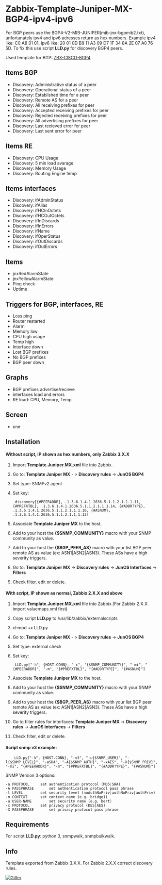 # Zabbix-Template-Juniper-MX-BGP4-ipv4-ipv6
For BGP peers use the BGP4-V2-MIB-JUNIPER(mib-jnx-bgpmib2.txt), unfortunately ipv4 and ipv6 adresses return as hex numbers. Example ipv4 like: C0 A8 01 01, ipv6 like: 20 01 0D B8 11 A3 09 D7 1F 34 8A 2E 07 A0 76 5D. 
To fix this use script **LLD.py** for discovery BGP4 peers.

Used template for BGP: [ZBX-CISCO-BGP4](https://github.com/jjmartres/Zabbix/tree/master/zbx-templates/zbx-cisco/zbx-cisco-bgp4)

Items BGP
-----

  * Discovery: Administrative status of a peer
  * Discovery: Operational status of a peer
  * Discovery: Established time for a peer
  * Discovery: Remote AS for a peer
  * Discovery: All receiving prefixes for peer
  * Discovery: Accepted receiving prefixes for peer
  * Discovery: Rejected receiving prefixes for peer
  * Discovery: All advertising prefixes for peer
  * Discovery: Last recieved error for peer
  * Discovery: Last sent error for peer

Items RE
-----

  * Discovery: CPU Usage
  * Discovery: 5 min load avarage
  * Discovery: Memory Usage
  * Discovery: Routing Engine temp

Items interfaces
-----

  * Discovery: ifAdminStatus
  * Discovery: ifAlias
  * Discovery: ifHCInOctets
  * Discovery: ifHCOutOctets
  * Discovery: ifInDiscards
  * Discovery: ifInErrors
  * Discovery: ifName
  * Discovery: ifOperStatus
  * Discovery: ifOutDiscards
  * Discovery: ifOutErrors

Items
-----

  * jnxRedAlarmState
  * jnxYellowAlarmState
  * Ping check
  * Uptime
 
Triggers for BGP, interfaces, RE
-----

 * Loss ping
 * Router restarted
 * Alarm
 * Memory low
 * CPU high usage
 * Temp high
 * Interface down
 * Lost BGP prefixes
 * No BGP prefixes
 * BGP peer down

Graphs
-----

 * BGP prefixes advertise/recieve
 * interfaces load and errors 
 * RE load: CPU, Memory, Temp

Screen
-----

* one

Installation
------------
#### Without script, IP shown as hex numbers, only Zabbix 3.X.X
1. Import **Template.Juniper.MX.xml** file into Zabbix.
2. Go to: **Template Juniper MX** - > **Discovery rules** -> **JunOS BGP4**
2. Set type: SNMPv2 agent
3. Set key:

        discovery[{#PEERADDR}, .1.3.6.1.4.1.2636.5.1.1.2.1.1.1.11, {#PREFXTBL}, .1.3.6.1.4.1.2636.5.1.1.2.1.1.1.14, {#ADDRTYPE}, .1.3.6.1.4.1.2636.5.1.1.2.1.1.1.10, {#ASNUM}, .1.3.6.1.4.1.2636.5.1.1.2.1.1.1.13]

4. Associate **Template Juniper MX** to the host.
5. Add to your host the **{$SNMP_COMMUNITY}** macro with your SNMP community as value.
6. Add to your host the **{$BGP_PEER_AS}** macro with your list BGP peer remote AS as value (ex: ASN1|ASN2|ASN3).
These ASs have a high severity triggers.
7. Go to: **Template Juniper MX** -> **Discovery rules** -> **JunOS Interfaces** -> **Filters**
8. Check filter, edit or delete.

#### With script, IP shown as normal, Zabbix 2.X.X and above
1. Import **Template.Juniper.MX.xml** file into Zabbix.(For Zabbix 2.X.X import valuemaps.xml first)
2. Copy script **LLD.py** to /usr/lib/zabbix/externalscripts
3. chmod +x LLD.py
4. Go to: **Template Juniper MX** - > **Discovery rules** -> **JunOS BGP4**
5. Set type: external check
6. Set key:

        LLD.py["-h", {HOST.CONN}, "-c", "{$SNMP_COMMUNITY}", "-mi", "{#PEERADDR}", "-m", "{#PREFXTBL}", "{#ADDRTYPE}", "{#ASNUM}"]

6. Associate **Template Juniper MX** to the host.
7. Add to your host the **{$SNMP_COMMUNITY}** macro with your SNMP community as value.
8. Add to your host the **{$BGP_PEER_AS}** macro with your list BGP peer remote AS as value (ex: ASN1|ASN2|ASN3).
These ASs have a high severity triggers.
9. Go to filter rules for interfaces: **Template Juniper MX** -> **Discovery rules** -> **JunOS Interfaces** -> **Filters**
10. Check filter, edit or delete.

#### Script snmp v3 example:

        LLD.py["-h", {HOST.CONN}, "-v3", "-u{$SNMP_USER}", "-l{$SNMP_LEVEL}", "-aSHA", "-A{$SNMP_AUTH}", "-xAES", "-X{$SNMP_PRIV}", "-mi", "{#PEERADDR}", "-m", "{#PREFXTBL}", "{#ADDRTYPE}", "{#ASNUM}"]

SNMP Version 3 options:

    -a PROTOCOL		set authentication protocol (MD5|SHA)
    -A PASSPHRASE		set authentication protocol pass phrase
    -l LEVEL		set security level (noAuthNoPriv|authNoPriv|authPriv)
    -n CONTEXT		set context name (e.g. bridge1)
    -u USER-NAME		set security name (e.g. bert)
    -x PROTOCOL		set privacy protocol (DES|AES)
    -X PASSPHRASE		set privacy protocol pass phrase

Requirements
------------
For script **LLD.py**: python 3, snmpwalk, snmpbulkwalk.

Info
------------
Template exported from Zabbix 3.X.X.
For Zabbix 2.X.X correct discovery rules.

[![Gitter](https://badges.gitter.im/Join%20Chat.svg)](https://gitter.im/Prototype-X/Zabbix-Template-Juniper-MX-BGP4-ipv4-ipv6?utm_source=badge&utm_medium=badge&utm_campaign=pr-badge)
